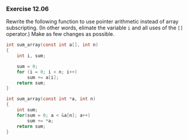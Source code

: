 ### Exercise 12.06
Rewrite the following function to use pointer arithmetic instead of array
subscripting. (In other words, elimate the variable `i` and all uses of the `[]`
operator.) Make as few changes as possible.

```c
int sum_array(const int a[], int n)
{
    int i, sum;

    sum = 0;
    for (i = 0; i < n; i++)
        sum += a[i];
    return sum;
}
```

```c
int sum_array(const int *a, int n)
{
    int sum;
    for(sum = 0; a < &a[n]; a++)
        sum += *a;
    return sum;
}
```